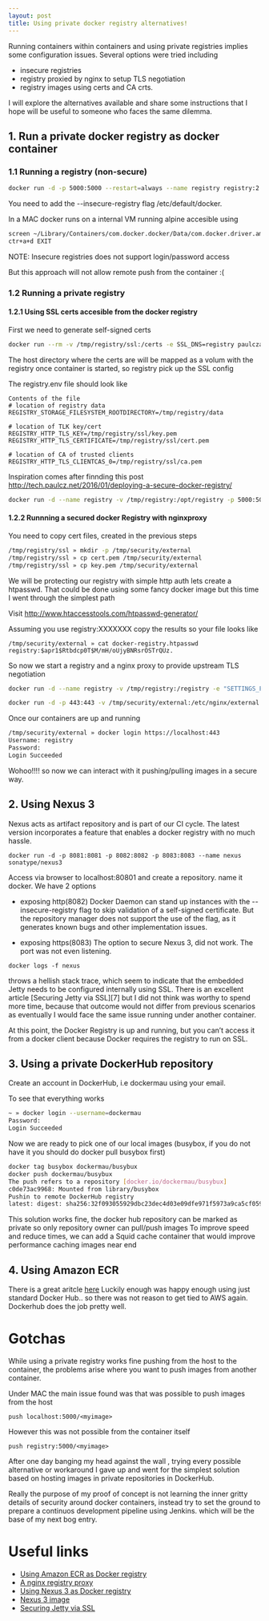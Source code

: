 ```yaml
---
layout: post
title: Using private docker registry alternatives!
---
```

Running containers within containers and using private registries implies some configuration issues. Several options were tried including
+ insecure registries
+ registry proxied by nginx to setup TLS negotiation
+ registry images using certs and CA crts.

I will explore the alternatives available and share some instructions that I hope will be useful to someone who faces the same dilemma.

## 1. Run a private docker registry as docker container

### 1.1 Running a registry (non-secure)
```bash
docker run -d -p 5000:5000 --restart=always --name registry registry:2
```
You need to add the --insecure-registry flag /etc/default/docker.

In a MAC docker runs on a internal VM running alpine accesible using

```bash
screen ~/Library/Containers/com.docker.docker/Data/com.docker.driver.amd64-linux/tty
ctr+a+d EXIT
```

NOTE: Insecure registries does not support login/password access

But this approach will not allow remote push from the container :(

### 1.2 Running a private registry

#### 1.2.1 Using SSL certs accesible from the docker registry

First we need to generate self-signed certs
```bash
docker run --rm -v /tmp/registry/ssl:/certs -e SSL_DNS=registry paulczar/omgwtfssl
```
The host directory where the certs are  will be mapped as a volum with the registry once container is started, so registry pick up the SSL config

The registry.env file should look like

```
Contents of the file
# location of registry data
REGISTRY_STORAGE_FILESYSTEM_ROOTDIRECTORY=/tmp/registry/data

# location of TLK key/cert
REGISTRY_HTTP_TLS_KEY=/tmp/registry/ssl/key.pem
REGISTRY_HTTP_TLS_CERTIFICATE=/tmp/registry/ssl/cert.pem

# location of CA of trusted clients
REGISTRY_HTTP_TLS_CLIENTCAS_0=/tmp/registry/ssl/ca.pem
```

Inspiration comes after finnding this post http://tech.paulcz.net/2016/01/deploying-a-secure-docker-registry/

```bash
docker run -d --name registry -v /tmp/registry:/opt/registry -p 5000:5000 --restart always --env-file /tmp/registry/config/registry.env registry:2
```

#### 1.2.2 Runnning a secured docker Registry with nginxproxy

You need to copy cert files, created in the previous steps
```bash
/tmp/registry/ssl » mkdir -p /tmp/security/external
/tmp/registry/ssl » cp cert.pem /tmp/security/external
/tmp/registry/ssl » cp key.pem /tmp/security/external

```

We will be protecting our registry with simple http auth lets create a htpasswd. That could be done using some fancy docker image but this time I went through the simplest path

Visit http://www.htaccesstools.com/htpasswd-generator/

Assuming you use registry:XXXXXXX
copy the results so your file looks like

```
/tmp/security/external » cat docker-registry.htpasswd
registry:$apr1$Rtbdcp0T$M/mH/oUjyBNRsrOSTrQUz.
```

So now we start a registry and a nginx proxy to provide upstream TLS negotiation
```bash
docker run -d --name registry -v /tmp/registry:/registry -e "SETTINGS_FLAVOR=local" -e "STORAGE_PATH=/registry" registry
```

```bash
docker run -d -p 443:443 -v /tmp/security/external:/etc/nginx/external --link registry:registry --name nginx-registry-proxy marvambass/nginx-registry-proxy
```
Once our containers are up and running

```bash
/tmp/security/external » docker login https://localhost:443       
Username: registry
Password:
Login Succeeded
```

Wohoo!!!! so now we can interact with it pushing/pulling images in a secure way.

## 2. Using Nexus 3

Nexus acts as artifact repository and is part of our CI cycle. The latest version incorporates a feature that enables
a docker registry with no much hassle.
```
docker run -d -p 8081:8081 -p 8082:8082 -p 8083:8083 --name nexus sonatype/nexus3
```

Access via browser to localhost:80801 and create a repository. name it docker. We have 2 options
+ exposing  http(8082)
Docker Daemon can stand up instances with the --insecure-registry flag to skip validation of a self-signed certificate. But the repository manager does not support the use of the flag, as it generates known bugs and other implementation issues.

+ exposing https(8083)
The option to secure Nexus 3, did not work. The port was not even listening.
```
docker logs -f nexus
```
throws a hellish stack trace, which seem to indicate that the embedded Jetty needs to be configured internally using SSL.
There is an excellent article [Securing Jetty via SSL][7] but I did not think was worthy to spend more time, because that outcome would not differ from previous scenarios as eventually I would face the same issue running under another container.

At this point, the Docker Registry is up and running, but you can’t access it from a docker client because Docker requires the registry to run on SSL.

## 3. Using a private DockerHub repository
Create an account in DockerHub, i.e dockermau using your email.

To see that everything works
```bash
~ » docker login --username=dockermau                                                                                     
Password:
Login Succeeded

```
Now we are ready to pick one of our local images (busybox, if you do not have it you should do docker pull busybox first)

```bash
docker tag busybox dockermau/busybux
docker push dockermau/busybux
The push refers to a repository [docker.io/dockermau/busybux]
c0de73ac9968: Mounted from library/busybox
Pushin to remote DockerHub registry
latest: digest: sha256:32f093055929dbc23dec4d03e09dfe971f5973a9ca5cf059cbfb644c206aa83f size: 527
```

This solution works fine, the docker hub repository can be marked as private so only repository owner can pull/push images
To improve speed and reduce times, we can add a Squid cache container that would improve performance caching images near end

## 4. Using Amazon ECR
There is a great aritcle [here][1]
Luckily enough was happy enough using just standard Docker Hub..  so there was not reason to get tied to AWS again. Dockerhub does the job pretty well.

# Gotchas

While using a private registry works fine pushing from the host to the container, the problems arise where you want to push images from another container.

Under MAC the main issue found was that was possible to push images from the host
```
push localhost:5000/<myimage>
```
However this was not possible from the container itself
```
push registry:5000/<myimage>
```
After one day banging my head against the wall , trying every possible alternative or workaround I gave up and went for the simplest solution
based on hosting images in private repositories in DockerHub.

Really the purpose of my proof of concept is not learning the inner gritty details of security around docker containers, instead try to set the ground to prepare a continuos development pipeline using Jenkins. which will be the base of my next bog entry.

# Useful links

+ [Using Amazon ECR as Docker registry][1]
+ [A nginx registry proxy][2]
+ [Using Nexus 3 as Docker registry][3]
+ [Nexus 3 image][4]
+ [Securing Jetty via SSL][5]

[1]: http://rancher.com/using-amazon-container-registry-service/
[2]: https://hub.docker.com/r/marvambass/nginx-registry-proxy/
[3]: http://www.sonatype.org/nexus/2016/06/29/using-nexus-3-as-a-private-docker-registry/
[4]: https://github.com/sonatype/docker-nexus3
[5]: http://www.eclipse.org/jetty/documentation/current/configuring-ssl.html
